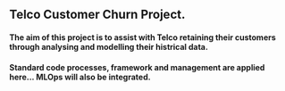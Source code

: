 ## Telco Customer Churn Project.

#### The aim of this project is to assist with Telco retaining their customers through analysing and modelling their histrical data.

#### Standard code processes, framework and management are applied here... MLOps will also be integrated. 